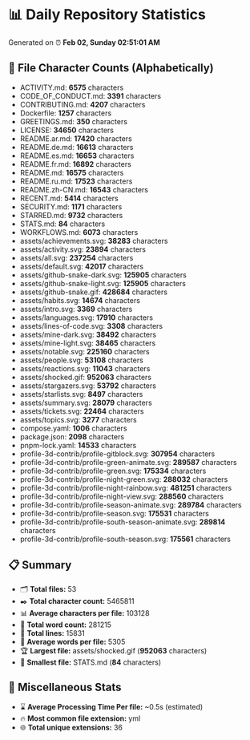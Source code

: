 # 📊 Daily Repository Statistics
Generated on ⏰ **Feb 02, Sunday 02:51:01 AM**

## 📂 File Character Counts (Alphabetically)
- ACTIVITY.md: **6575** characters
- CODE_OF_CONDUCT.md: **3391** characters
- CONTRIBUTING.md: **4207** characters
- Dockerfile: **1257** characters
- GREETINGS.md: **350** characters
- LICENSE: **34650** characters
- README.ar.md: **17420** characters
- README.de.md: **16613** characters
- README.es.md: **16653** characters
- README.fr.md: **16892** characters
- README.md: **16575** characters
- README.ru.md: **17523** characters
- README.zh-CN.md: **16543** characters
- RECENT.md: **5414** characters
- SECURITY.md: **1171** characters
- STARRED.md: **9732** characters
- STATS.md: **84** characters
- WORKFLOWS.md: **6073** characters
- assets/achievements.svg: **38283** characters
- assets/activity.svg: **23894** characters
- assets/all.svg: **237254** characters
- assets/default.svg: **42017** characters
- assets/github-snake-dark.svg: **125905** characters
- assets/github-snake-light.svg: **125905** characters
- assets/github-snake.gif: **428684** characters
- assets/habits.svg: **14674** characters
- assets/intro.svg: **3369** characters
- assets/languages.svg: **17910** characters
- assets/lines-of-code.svg: **3308** characters
- assets/mine-dark.svg: **38492** characters
- assets/mine-light.svg: **38465** characters
- assets/notable.svg: **225160** characters
- assets/people.svg: **53108** characters
- assets/reactions.svg: **11043** characters
- assets/shocked.gif: **952063** characters
- assets/stargazers.svg: **53792** characters
- assets/starlists.svg: **8497** characters
- assets/summary.svg: **28079** characters
- assets/tickets.svg: **22464** characters
- assets/topics.svg: **3277** characters
- compose.yaml: **1006** characters
- package.json: **2098** characters
- pnpm-lock.yaml: **14533** characters
- profile-3d-contrib/profile-gitblock.svg: **307954** characters
- profile-3d-contrib/profile-green-animate.svg: **289587** characters
- profile-3d-contrib/profile-green.svg: **175334** characters
- profile-3d-contrib/profile-night-green.svg: **288032** characters
- profile-3d-contrib/profile-night-rainbow.svg: **481251** characters
- profile-3d-contrib/profile-night-view.svg: **288560** characters
- profile-3d-contrib/profile-season-animate.svg: **289784** characters
- profile-3d-contrib/profile-season.svg: **175531** characters
- profile-3d-contrib/profile-south-season-animate.svg: **289814** characters
- profile-3d-contrib/profile-south-season.svg: **175561** characters

## 📋 Summary
- 🗂️ **Total files:** 53
- ✒️ **Total character count:** 5465811
- 📊 **Average characters per file:** 103128
- 📝 **Total word count:** 281215
- 🧾 **Total lines:** 15831
- 📐 **Average words per file:** 5305
- 🏆 **Largest file:** assets/shocked.gif (**952063** characters)
- 🥉 **Smallest file:** STATS.md (**84** characters)

## 🌟 Miscellaneous Stats
- ⌛ **Average Processing Time Per file:** ~0.5s (estimated)
- 🔥 **Most common file extension:** yml
- 🌐 **Total unique extensions:** 36
